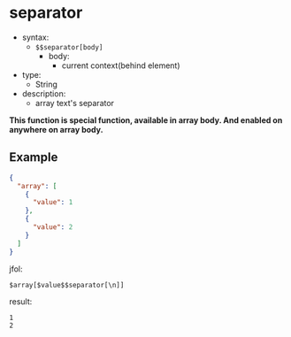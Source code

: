 # separator
- syntax:
  - `$$separator[body]`
    - body:
      - current context(behind element)
- type:
  - String
- description:
  - array text's separator

**This function is special function, available in array body. And enabled on anywhere on array body.**

## Example
```json
{
  "array": [
    {
      "value": 1
    },
    {
      "value": 2
    }
  ]
}
```

jfol:
```
$array[$value$$separator[\n]]
```

result:
```
1
2
```
